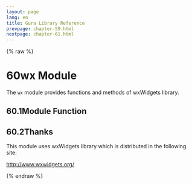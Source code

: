 ```yaml
---
layout: page
lang: en
title: Gura Library Reference
prevpage: chapter-59.html
nextpage: chapter-61.html
---
```

{% raw %}
<h1><span class="caption-index-1">60</span><a name="anchor-60"></a>wx Module</h1>
<p>
The <code>wx</code> module provides functions and methods of wxWidgets library.
</p>
<h2><span class="caption-index-2">60.1</span><a name="anchor-60-1"></a>Module Function</h2>
<h2><span class="caption-index-2">60.2</span><a name="anchor-60-2"></a>Thanks</h2>
<p>
This module uses wxWidgets library which is distributed in the following site:
</p>
<p>
<a href="http://www.wxwidgets.org/">http://www.wxwidgets.org/</a>
</p>
<p />

{% endraw %}
